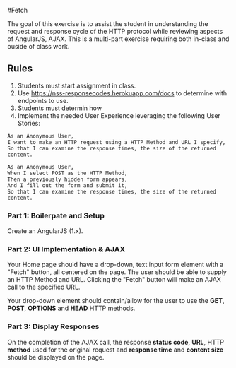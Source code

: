 #Fetch

The goal of this exercise is to assist the student in understanding the request and response cycle of the HTTP protocol while reviewing aspects of AngularJS, AJAX. This is a multi-part exercise requiring both in-class and ouside of class work.

## Rules

1. Students must start assignment in class.
2. Use  https://nss-responsecodes.herokuapp.com/docs to determine with endpoints to use.
3. Students must determin how 
3. Implement the needed User Experience leveraging the following User Stories:

```
As an Anonymous User,
I want to make an HTTP request using a HTTP Method and URL I specify,
So that I can examine the response times, the size of the returned content. 
```

```
As an Anonymous User,
When I select POST as the HTTP Method,
Then a previously hidden form appears,
And I fill out the form and submit it,
So that I can examine the response times, the size of the returned content. 
```

### Part 1: Boilerpate and Setup

Create an AngularJS (1.x).


### Part 2: UI Implementation & AJAX

Your Home page should have a drop-down, text input form element with a "Fetch" button, all centered on the page. The user should be able to supply an HTTP Method and URL. Clicking the "Fetch" button will make an AJAX call to the specified URL.

Your drop-down element should contain/allow for the user to use the **GET**, **POST**, **OPTIONS** and **HEAD** HTTP methods.


### Part 3: Display Responses

On the completion of the AJAX call, the response **status code**, **URL**, HTTP **method** used for the original request and **response time** and **content size** should be displayed on the page.
